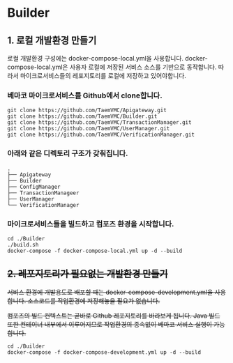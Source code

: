# Builder

## 1. 로컬 개발환경 만들기

로컬 개발환경 구성에는 docker-compose-local.yml을 사용합니다. docker-compose-local.yml은 사용자 로컬에 저장된 서비스 소스를 기반으로 동작합니다. 따라서 마이크로서비스들의 레포지토리를 로컬에 저장하고 있어야합니다. 


### 베마코 마이크로서비스를 Github에서 clone합니다.
```
git clone https://github.com/TaemVMC/Apigateway.git
git clone https://github.com/TaemVMC/Builder.git
git clone https://github.com/TaemVMC/TransactionManager.git
git clone https://github.com/TaemVMC/UserManager.git
git clone https://github.com/TaemVMC/VerificationManager.git
```


### 아래와 같은 디렉토리 구조가 갖춰집니다.
```
.
├── Apigateway
├── Builder
├── ConfigManager
├── TransactionManageer
├── UserManager
└── VerificationManager
```



### 마이크로서비스들을 빌드하고 컴포즈 환경을 시작합니다.  
```
cd ./Builder
./build.sh
docker-compose -f docker-compose-local.yml up -d --build
```


## ~~2. 레포지토리가 필요없는 개발환경 만들기~~

~~서비스 환경에 개발용도로 배포할 때는 docker-compose-development.yml을 사용합니다. 소스코드를 작업환경에 저장해놓을 필요가 없습니다.~~

~~컴포즈의 빌드 컨텍스트는 곧바로 Github 레포지토리를 바라보게 됩니다. Java 빌드 또한 컨테이너 내부에서 이루어지므로 작업환경의 종속없이 베마코 서비스 실행이 가능합니다.~~

```
cd ./Builder
docker-compose -f docker-compose-development.yml up -d --build
```
